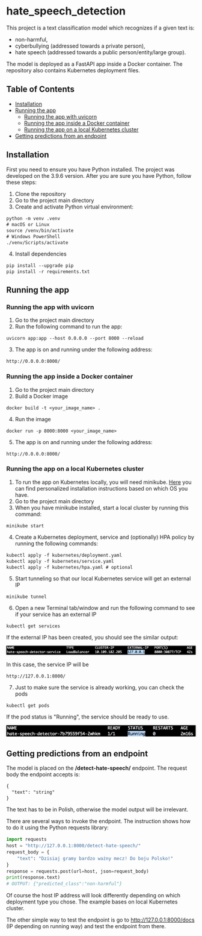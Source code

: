# hate_speech_detection

This project is a text classification model which recognizes if a given text is:
* non-harmful,
* cyberbullying (addressed towards a private person),
* hate speech (addressed towards a public person/entity/large group).

The model is deployed as a FastAPI app inside a Docker container. The repository also contains Kubernetes deployment files.

## Table of Contents
- [Installation](#installation)
- [Running the app](#running-the-app)
  - [Running the app with uvicorn](#running-the-app-with-uvicorn)
  - [Running the app inside a Docker container](#running-the-app-inside-a-docker-container)
  - [Running the app on a local Kubernetes cluster](#running-the-app-on-a-local-kubernetes-cluster)
- [Getting predictions from an endpoint](#getting-predictions-from-an-endpoint)

## Installation

First you need to ensure you have Python installed. The project was developed on the 3.9.6 version.
After you are sure you have Python, follow these steps:
1. Clone the repository
2. Go to the project main directory
3. Create and activate Python virtual environment:
```
python -m venv .venv
# macOS or Linux
source /venv/bin/activate
# Windows PowerShell
./venv/Scripts/activate
```
4. Install dependencies
```
pip install --upgrade pip
pip install -r requirements.txt
```
## Running the app

### Running the app with uvicorn
1. Go to the project main directory
2. Run the following command to run the app:
```
uvicorn app:app --host 0.0.0.0 --port 8000 --reload
```
3. The app is on and running under the following address:
```
http://0.0.0.0:8000/
```
### Running the app inside a Docker container

1. Go to the project main directory
2. Build a Docker image
```
docker build -t <your_image_name> .
```
4. Run the image
```
docker run -p 8000:8000 <your_image_name>
```
5. The app is on and running under the following address:
```
http://0.0.0.0:8000/
```
### Running the app on a local Kubernetes cluster
1. To run the app on Kubernetes locally, you will need minikube. [Here](https://minikube.sigs.k8s.io/docs/start/) you can find personalized installation instructions based on which OS you have.
2. Go to the project main directory
3. When you have minikube installed, start a local cluster by running this command:
```
minikube start
```
4. Create a Kubernetes deployment, service and (optionally) HPA policy by running the following commands:
```
kubectl apply -f kubernetes/deployment.yaml
kubectl apply -f kubernetes/service.yaml
kubectl apply -f kubernetes/hpa.yaml # optional
```
5. Start tunneling so that our local Kubernetes service will get an external IP
```
minikube tunnel
```
6. Open a new Terminal tab/window and run the following command to see if your service has an external IP
```
kubectl get services
```
If the external IP has been created, you should see the similar output: 

![external_ip](./pictures/service_external_ip.png)

In this case, the service IP will be
```
http://127.0.0.1:8000/
```
7. Just to make sure the service is already working, you can check the pods
```
kubectl get pods
```
If the pod status is "Running", the service should be ready to use.

![external_ip](./pictures/pod_running.png)

## Getting predictions from an endpoint

The model is placed on the __/detect-hate-speech/__ endpoint. The request body the endpoint accepts is:
```
{
  "text": "string"
}
```
The text has to be in Polish, otherwise the model output will be irrelevant.

There are several ways to invoke the endpoint. The instruction shows how to do it using the Python requests library:
```python
import requests
host = "http://127.0.0.1:8000/detect-hate-speech/"
request_body = {
    "text": "Dzisiaj gramy bardzo ważny mecz! Do boju Polsko!"
}
response = requests.post(url=host, json=request_body)
print(response.text)
# OUTPUT: {"predicted_class":"non-harmful"}
```
Of course the host IP address will look differently depending on which deployment type you chose. The example bases on local Kubernetes cluster.

The other simple way to test the endpoint is go to http://127.0.0.1:8000/docs (IP depending on running way) and test the endpoint from there.
